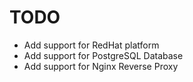 # TODO

- Add support for RedHat platform
- Add support for PostgreSQL Database
- Add support for Nginx Reverse Proxy
